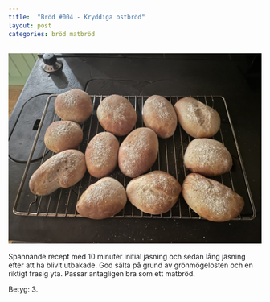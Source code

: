 ```yaml
---
title:  "Bröd #004 - Kryddiga ostbröd"
layout: post
categories: bröd matbröd
---
```


![Kryddiga ostbröd](/images/004-kryddiga-ostbrod.jpeg)

Spännande recept med 10 minuter initial jäsning och sedan lång jäsning efter att ha blivit utbakade. God sälta på grund av grönmögelosten och en riktigt frasig yta. Passar antagligen bra som ett matbröd.

Betyg: 3.
